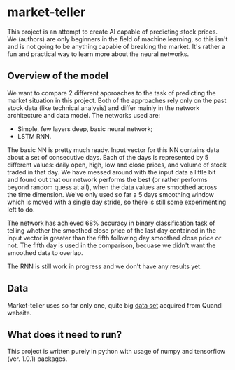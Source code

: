 # market-teller

This project is an attempt to create AI capable of predicting stock prices. We (authors) are only beginners in the field of machine learning, so this isn't and is not going to be anything capable of breaking the market. It's rather a fun and practical way to learn more about the neural networks.

## Overview of the model

We want to compare 2 different approaches to the task of predicting the market situation in this project. Both of the approaches rely only on the past stock data (like technical analysis) and differ mainly in the network architecture and data model. The networks used are:
- Simple, few layers deep, basic neural network; 
- LSTM RNN.

The basic NN is pretty much ready. Input vector for this NN contains data about a set of consecutive days. Each of the days is represented by 5 different values: daily open, high, low and close prices, and volume of stock traded in that day. We have messed around with the input data a little bit and found out that our network performs the best (or rather performs beyond random quess at all), when the data values are smoothed across the time dimension. We've only used so far a 5 days smoothing window which is moved with a single day stride, so there is still some experimenting left to do. 

The network has achieved 68% accuracy in binary classification task of telling whether the smoothed close price of the last day contained in the input vector is greater than the fifth following day smoothed close price or not. The fifth day is used in the comparison, becuase we didn't want the smoothed data to overlap.

The RNN is still work in progress and we don't have any results yet.

## Data

Market-teller uses so far only one, quite big [data set](https://www.quandl.com/product/WIKIP/WIKI/PRICES-Quandl-End-Of-Day-Stocks-Info) acquired from Quandl website.

## What does it need to run?

This project is written purely in python with usage of numpy and tensorflow (ver. 1.0.1) packages.
